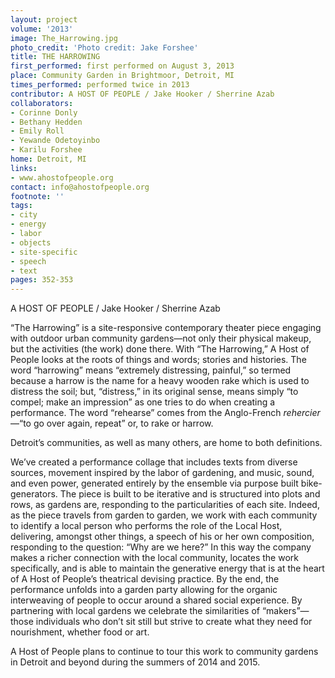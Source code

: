 ```yaml
---
layout: project
volume: '2013'
image: The_Harrowing.jpg
photo_credit: 'Photo credit: Jake Forshee'
title: THE HARROWING
first_performed: first performed on August 3, 2013
place: Community Garden in Brightmoor, Detroit, MI
times_performed: performed twice in 2013
contributor: A HOST OF PEOPLE / Jake Hooker / Sherrine Azab
collaborators:
- Corinne Donly
- Bethany Hedden
- Emily Roll
- Yewande Odetoyinbo
- Karilu Forshee
home: Detroit, MI
links:
- www.ahostofpeople.org
contact: info@ahostofpeople.org
footnote: ''
tags:
- city
- energy
- labor
- objects
- site-specific
- speech
- text
pages: 352-353
---
```


A HOST OF PEOPLE / Jake Hooker / Sherrine Azab

“The Harrowing” is a site-responsive contemporary theater piece engaging with outdoor urban community gardens—not only their physical makeup, but the activities (the work) done there. With “The Harrowing,” A Host of People looks at the roots of things and words; stories and histories. The word “harrowing” means “extremely distressing, painful,” so termed because a harrow is the name for a heavy wooden rake which is used to distress the soil; but, “distress,” in its original sense, means simply “to compel; make an impression” as one tries to do when creating a performance. The word “rehearse” comes from the Anglo-French _rehercier_—“to go over again, repeat” or, to rake or harrow.

Detroit’s communities, as well as many others, are home to both definitions.

We’ve created a performance collage that includes texts from diverse sources, movement inspired by the labor of gardening, and music, sound, and even power, generated entirely by the ensemble via purpose built bike-generators. The piece is built to be iterative and is structured into plots and rows, as gardens are, responding to the particularities of each site. Indeed, as the piece travels from garden to garden, we work with each community to identify a local person who performs the role of the Local Host, delivering, amongst other things, a speech of his or her own composition, responding to the question: “Why are we here?” In this way the company makes a richer connection with the local community, locates the work specifically, and is able to maintain the generative energy that is at the heart of A Host of People’s theatrical devising practice. By the end, the performance unfolds into a garden party allowing for the organic interweaving of people to occur around a shared social experience. By partnering with local gardens we celebrate the similarities of “makers”—those individuals who don’t sit still but strive to create what they need for nourishment, whether food or art.

A Host of People plans to continue to tour this work to community gardens in Detroit and beyond during the summers of 2014 and 2015.
